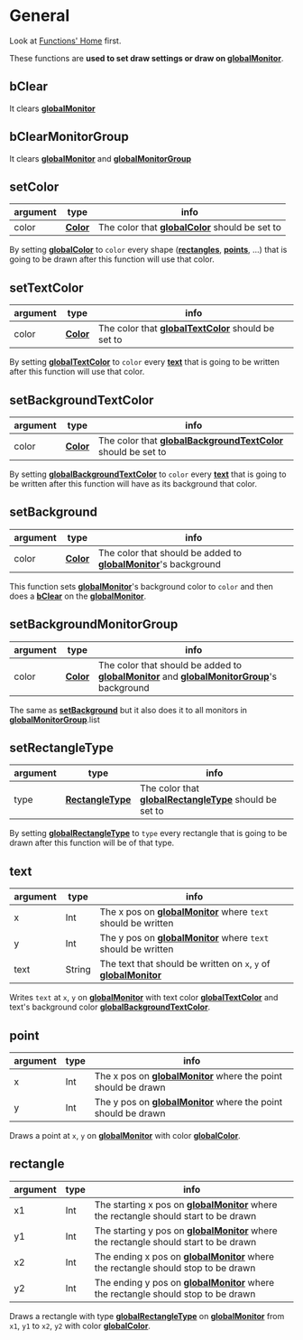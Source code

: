 # General

Look at [Functions' Home](index.md#general) first.

These functions are **used to set draw settings or draw on [globalMonitor](../read_only_variables/monitor_management.md#globalmonitor-peripheral)**.

## bClear

It clears [**globalMonitor**](../read_only_variables/monitor_management.md#globalmonitor-peripheral)

## bClearMonitorGroup

It clears [**globalMonitor**](../read_only_variables/monitor_management.md#globalmonitor-peripheral) and [**globalMonitorGroup**](../read_only_variables/monitor_management.md#globalmonitorgroup-table)

## setColor

| argument | type                                                      | info                                                                                                   |
| -------- | --------------------------------------------------------- | ------------------------------------------------------------------------------------------------------ |
| color    | [**Color**](https://computercraft.info/wiki/Colors_(API)) | The color that [**globalColor**](../writeable_variables/drawing.md#globalcolor-color) should be set to |

By setting [**globalColor**](../writeable_variables/drawing.md#globalcolor-color) to `color` every shape ([**rectangles**](#rectangle), [**points**](#point), ...) that is going to be drawn after this function will use that color.

## setTextColor

| argument | type                                                      | info                                                                                                           |
| -------- | --------------------------------------------------------- | -------------------------------------------------------------------------------------------------------------- |
| color    | [**Color**](https://computercraft.info/wiki/Colors_(API)) | The color that [**globalTextColor**](../writeable_variables/drawing.md#globaltextcolor-color) should be set to |

By setting [**globalTextColor**](../writeable_variables/drawing.md#globaltextcolor-color) to `color` every [**text**](#text) that is going to be written after this function will use that color.

## setBackgroundTextColor

| argument | type                                                      | info                                                                                                                               |
| -------- | --------------------------------------------------------- | ---------------------------------------------------------------------------------------------------------------------------------- |
| color    | [**Color**](https://computercraft.info/wiki/Colors_(API)) | The color that [**globalBackgroundTextColor**](../writeable_variables/drawing.md#globalbackgroundtextcolor-color) should be set to |

By setting [**globalBackgroundTextColor**](../writeable_variables/drawing.md#globalbackgroundtextcolor-color) to `color` every [**text**](#text) that is going to be written after this function will have as its background that color.

## setBackground

| argument | type                                                      | info                                                                                                                                      |
| -------- | --------------------------------------------------------- | ----------------------------------------------------------------------------------------------------------------------------------------- |
| color    | [**Color**](https://computercraft.info/wiki/Colors_(API)) | The color that should be added to [**globalMonitor**](../read_only_variables/monitor_management.md#globalmonitor-peripheral)'s background |

This function sets [**globalMonitor**](../read_only_variables/monitor_management.md#globalmonitor-peripheral)'s background color to `color` and then does a [**bClear**](#bclear) on the [**globalMonitor**](../read_only_variables/monitor_management.md#globalmonitor-peripheral).

## setBackgroundMonitorGroup

| argument | type                                                      | info                                                                                                                                                                                                                                          |
| -------- | --------------------------------------------------------- | --------------------------------------------------------------------------------------------------------------------------------------------------------------------------------------------------------------------------------------------- |
| color    | [**Color**](https://computercraft.info/wiki/Colors_(API)) | The color that should be added to [**globalMonitor**](../read_only_variables/monitor_management.md#globalmonitor-peripheral) and [**globalMonitorGroup**](../read_only_variables/monitor_management.md#globalmonitorgroup-table)'s background |

The same as [**setBackground**](#setBackground) but it also does it to all monitors in [**globalMonitorGroup**](../read_only_variables/monitor_management.md#globalmonitorgroup-table).list

## setRectangleType

| argument | type                                                                          | info                                                                                                                           |
| -------- | ----------------------------------------------------------------------------- | ------------------------------------------------------------------------------------------------------------------------------ |
| type     | [**RectangleType**](../read_only_variables/constants.md#rectangletypes-table) | The color that [**globalRectangleType**](../writeable_variables/drawing.md#globalrectangletype-rectangletype) should be set to |

By setting [**globalRectangleType**](../writeable_variables/drawing.md#globalrectangletype-rectangletype) to `type` every rectangle that is going to be drawn after this function will be of that type.

## text

| argument | type   | info                                                                                                                                       |
| -------- | ------ | ------------------------------------------------------------------------------------------------------------------------------------------ |
| x        | Int    | The x pos on [**globalMonitor**](../read_only_variables/monitor_management.md#globalmonitor-peripheral) where `text` should be written |
| y        | Int    | The y pos on [**globalMonitor**](../read_only_variables/monitor_management.md#globalmonitor-peripheral) where `text` should be written |
| text     | String | The text that should be written on `x`, `y` of [**globalMonitor**](../read_only_variables/monitor_management.md#globalmonitor-peripheral)  |

Writes `text` at `x`, `y` on [**globalMonitor**](../read_only_variables/monitor_management.md#globalmonitor-peripheral) with text color [**globalTextColor**](../writeable_variables/drawing.md#globaltextcolor-color) and text's background color [**globalBackgroundTextColor**](../writeable_variables/drawing.md#globalbackgroundtextcolor-color).

## point

| argument | type   | info                                                                                                                                    |
| -------- | ------ | --------------------------------------------------------------------------------------------------------------------------------------- |
| x        | Int    | The x pos on [**globalMonitor**](../read_only_variables/monitor_management.md#globalmonitor-peripheral) where the point should be drawn |
| y        | Int    | The y pos on [**globalMonitor**](../read_only_variables/monitor_management.md#globalmonitor-peripheral) where the point should be drawn |

Draws a point at `x`, `y` on [**globalMonitor**](../read_only_variables/monitor_management.md#globalmonitor-peripheral) with color [**globalColor**](../writeable_variables/drawing.md#globalcolor-color).

## rectangle

| argument | type   | info                                                                                                                                                          |
| -------- | ------ | ------------------------------------------------------------------------------------------------------------------------------------------------------------- |
| x1       | Int    | The starting x pos on [**globalMonitor**](../read_only_variables/monitor_management.md#globalmonitor-peripheral) where the rectangle should start to be drawn |
| y1       | Int    | The starting y pos on [**globalMonitor**](../read_only_variables/monitor_management.md#globalmonitor-peripheral) where the rectangle should start to be drawn |
| x2       | Int    | The ending x pos on [**globalMonitor**](../read_only_variables/monitor_management.md#globalmonitor-peripheral) where the rectangle should stop to be drawn    |
| y2       | Int    | The ending y pos on [**globalMonitor**](../read_only_variables/monitor_management.md#globalmonitor-peripheral) where the rectangle should stop to be drawn    |

Draws a rectangle with type [**globalRectangleType**](../writeable_variables/drawing.md#globalrectangletype-rectangletype) on [**globalMonitor**](../read_only_variables/monitor_management.md#globalmonitor-peripheral) from `x1`, `y1` to `x2`, `y2` with color [**globalColor**](../writeable_variables/drawing.md#globalcolor-color).
